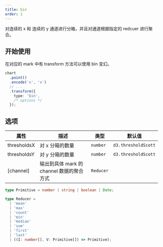 ```yaml
---
title: bin
order: 1
---
```


对连续的 x 和 连续的 y 通道进行分箱，并且对通道根据指定的 redcuer 进行聚合。
## 开始使用

在对应的 mark 中有 transform 方法可以使用 bin 变幻。

```ts
chart
  .point()
  .encode('x', 'x')
  // ...
  .transform({
    type: 'bin',
    /* options */
  });
```

## 选项

| 属性               | 描述                                           | 类型                 | 默认值                 |
|-------------------|------------------------------------------------|---------------------|-----------------------|
| thresholdsX       | 对 x 分箱的数量                                  | `number`            | `d3.thresholdScott`      |  
| thresholdsY       | 对 y 分箱的数量                                  | `number`            | `d3.thresholdScott`      |
| [channel]         | 输出到具体 mark 的 channel 数据的聚合方式          | `Reducer`           |                       |

```ts
type Primitive = number | string | boolean | Date;

type Reducer =
  | 'mean'
  | 'max'
  | 'count'
  | 'min'
  | 'median'
  | 'sum'
  | 'first'
  | 'last'
  | ((I: number[], V: Primitive[]) => Primitive);
```
